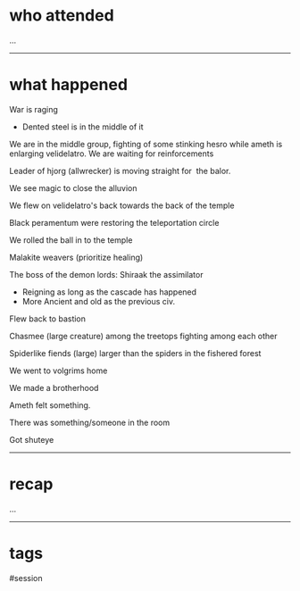 # who attended

...

---
# what happened

War is raging
- Dented steel is in the middle of it

We are in the middle group, fighting of some stinking hesro while ameth is enlarging velidelatro. We are waiting for reinforcements

Leader of hjorg (allwrecker) is moving straight for  the balor.

We see magic to close the alluvion

We flew on velidelatro's back towards the back of the temple

Black peramentum were restoring the teleportation circle

We rolled the ball in to the temple

Malakite weavers (prioritize healing)

The boss of the demon lords: Shiraak the assimilator

- Reigning as long as the cascade has happened
- More Ancient and old as the previous civ.

Flew back to bastion

Chasmee (large creature) among the treetops fighting among each other

Spiderlike fiends (large) larger than the spiders in the fishered forest

We went to volgrims home

We made a brotherhood

Ameth felt something.

There was something/someone in the room

Got shuteye

---
# recap

...

---
# tags

#session